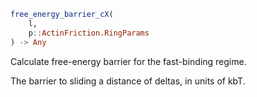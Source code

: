 ```julia
free_energy_barrier_cX(
    l,
    p::ActinFriction.RingParams
) -> Any

```

Calculate free-energy barrier for the fast-binding regime.

The barrier to sliding a distance of deltas, in units of kbT.
